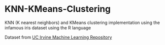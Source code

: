 # KNN-KMeans-Clustering
KNN (K nearest neighbors) and KMeans clustering implementation using the infamous iris dataset using the R language

Dataset from [UC Irvine Machine Learning Repository](http://archive.ics.uci.edu/ml/datasets/Iris)